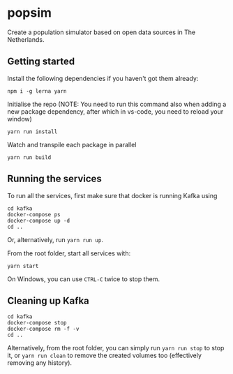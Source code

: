 # popsim
Create a population simulator based on open data sources in The Netherlands.

## Getting started

Install the following dependencies if you haven't got them already:
```console
npm i -g lerna yarn
```

Initialise the repo (NOTE: You need to run this command also when adding a new package dependency, after which in vs-code, you need to reload your window)
```console
yarn run install
```

Watch and transpile each package in parallel
```console
yarn run build
```

## Running the services

To run all the services, first make sure that docker is running Kafka using

```console
cd kafka
docker-compose ps
docker-compose up -d
cd ..
```
Or, alternatively, run `yarn run up`.

From the root folder, start all services with:
```console
yarn start
```
On Windows, you can use `CTRL-C` twice to stop them.

## Cleaning up Kafka

```console
cd kafka
docker-compose stop
docker-compose rm -f -v
cd ..
```

Alternatively, from the root folder, you can simply run `yarn run stop` to stop it, or `yarn run clean` to remove the created volumes too (effectively removing any history).


